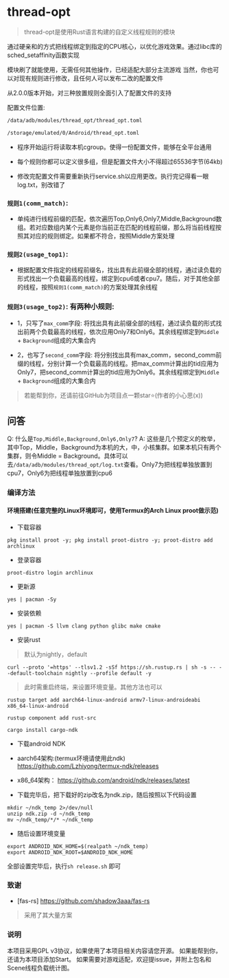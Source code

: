 # thread-opt
> thread-opt是使用Rust语言构建的自定义线程规则的模块

通过硬亲和的方式把线程绑定到指定的CPU核心，以优化游戏效果。通过libc库的sched_setaffinity函数实现

模块刷了就能使用，无需任何其他操作，已经适配大部分主流游戏
当然，你也可以对现有规则进行修改，且任何人可以发布二改的配置文件

从2.0.0版本开始，对三种放置规则全面引入了配置文件的支持

配置文件位置: 
```txt
/data/adb/modules/thread_opt/thread_opt.toml
```

```txt
/storage/emulated/0/Android/thread_opt.toml
```

- 程序开始运行将读取本机cgroup。使得一份配置文件，能够在全平台通用

- 每个规则你都可以定义很多组，但是配置文件大小不得超过65536字节(64kb)

- 修改完配置文件需要重新执行service.sh以应用更改。执行完记得看一眼log.txt，别改错了

### `规则1(comm_match)`: 
- 单纯进行线程前缀的匹配，依次遍历Top,Only6,Only7,Middle,Background数组。若对应数组内某个元素是你当前正在匹配的线程前缀，那么将当前线程按照其对应的规则绑定。如果都不符合，按照Middle方案处理

### `规则2(usage_top1)`: 
- 根据配置文件指定的线程前缀名，找出具有此前缀全部的线程，通过读负载的形式找出一个负载最高的线程，绑定到cpu6或者cpu7。随后，对于其他全部的线程，按照`规则1(comm_match)`的方案处理其余线程

### `规则3(usage_top2)`: 有两种小规则:
- 1，只写了`max_comm`字段: 将找出具有此前缀全部的线程，通过读负载的形式找出前两个负载最高的线程，依次应用Only7和Only6。其余线程绑定到`Middle` + `Background`组成的大集合内

- 2，也写了`second_comm`字段: 将分别找出具有max_comm，second_comm前缀的线程，分别计算一个负载最高的线程。把max_comm计算出的tid应用为Only7，把second_comm计算出的tid应用为Only6。其余线程绑定到`Middle` + `Background`组成的大集合内

> 若能帮到你，还请前往GitHub为项目点一颗star⭐(作者的小心思(x))

## 问答
Q: 什么是`Top,Middle,Background,Only6,Only7`?
A: 这些是几个预定义的枚举，其中Top，Middle，Background为本机的大，中，小核集群。如果本机只有两个集群，则令Middle = Background。具体可以去`/data/adb/modules/thread_opt/log.txt`查看。Only7为把线程单独放置到cpu7，Only6为把线程单独放置到cpu6

### 编译方法
#### 环境搭建(任意完整的Linux环境即可，使用Termux的Arch Linux proot做示范)
- 下载容器
```shell
pkg install proot -y; pkg install proot-distro -y; proot-distro add archlinux
```

- 登录容器

```shell
proot-distro login archlinux
```

- 更新源

```shell
yes | pacman -Sy
```

- 安装依赖
```shell
yes | pacman -S llvm clang python glibc make cmake
```

- 安装rust
> 默认为nightly，default

```shell
curl --proto '=https' --tlsv1.2 -sSf https://sh.rustup.rs | sh -s -- --default-toolchain nightly --profile default -y
```
> 此时需重启终端，来设置环境变量。其他方法也可以

```shell
rustup target add aarch64-linux-android armv7-linux-androideabi x86_64-linux-android

rustup component add rust-src

cargo install cargo-ndk
```

- 下载android NDK
- aarch64架构:(termux环境请使用此ndk)
  https://github.com/Lzhiyong/termux-ndk/releases

- x86_64架构：
  https://github.com/android/ndk/releases/latest

- 下载完毕后，把下载好的zip改名为ndk.zip，随后按照以下代码设置
```shell
mkdir ~/ndk_temp 2>/dev/null
unzip ndk.zip -d ~/ndk_temp
mv ~/ndk_temp/*/* ~/ndk_temp
```
- 随后设置环境变量
```shell
export ANDROID_NDK_HOME=$(realpath ~/ndk_temp)
export ANDROID_NDK_ROOT=$ANDROID_NDK_HOME
```
全部设置完毕后，执行`sh release.sh` 即可

### 致谢
- [fas-rs] https://github.com/shadow3aaa/fas-rs

> 采用了其大量方案

### 说明
本项目采用GPL v3协议，如果使用了本项目相关内容请您开源。
如果能帮到你，还请为本项目添加Start。
如果需要对游戏适配，欢迎提issue，并附上包名和Scene线程负载统计图。
